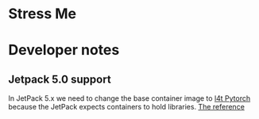 # Stress Me

# Developer notes
## Jetpack 5.0 support
In JetPack 5.x we need to change the base container image to [l4t Pytorch](https://catalog.ngc.nvidia.com/orgs/nvidia/containers/l4t-pytorch/tags) because the JetPack expects containers to hold libraries. [The reference](https://forums.developer.nvidia.com/t/missing-cuda-csv-cudnn-csv-tensorrt-csv-in-etc-nvidia-container-runtime-host-files-for-container-d/240831/2)
